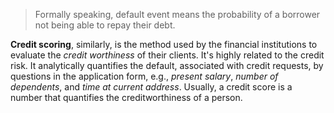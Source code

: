 
> Formally speaking, default event means the probability of a borrower not being able to repay their debt. 

**Credit scoring**, similarly, is the method used by the financial institutions to evaluate the *credit worthiness* of their clients. It's highly related to the credit risk. It analytically quantifies the default, associated with credit requests, by questions in the application form, e.g., *present salary*, *number of dependents*, and *time at current address*. Usually, a credit score is a number that quantifies the creditworthiness of a person.